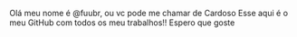 
Olá meu nome é @fuubr, ou vc pode me chamar de Cardoso
Esse aqui é o meu GitHub com todos os meu trabalhos!!
Espero que goste
